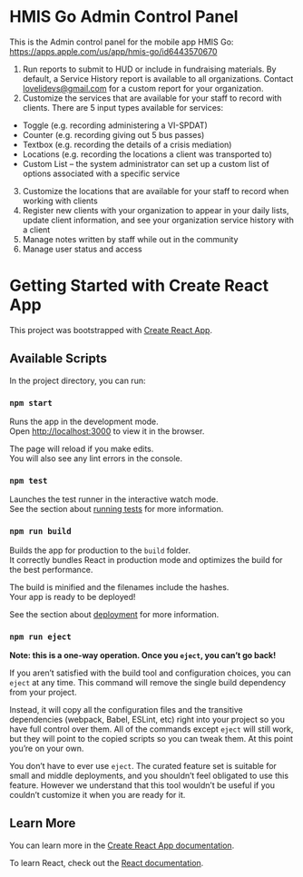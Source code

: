 # HMIS Go Admin Control Panel

This is the Admin control panel for the mobile app HMIS Go: https://apps.apple.com/us/app/hmis-go/id6443570670

1. Run reports to submit to HUD or include in fundraising materials. By default, a Service History report is available to all organizations. Contact lovelidevs@gmail.com for a custom report for your organization.
2. Customize the services that are available for your staff to record with clients. There are 5 input types available for services: 
- Toggle (e.g. recording administering a VI-SPDAT)
- Counter (e.g. recording giving out 5 bus passes)
- Textbox (e.g. recording the details of a crisis mediation)
- Locations (e.g. recording the locations a client was transported to)
- Custom List – the system administrator can set up a custom list of options associated with a specific service
3. Customize the locations that are available for your staff to record when working with clients
4. Register new clients with your organization to appear in your daily lists, update client information, and see your organization service history with a client
5. Manage notes written by staff while out in the community
6. Manage user status and access

# Getting Started with Create React App

This project was bootstrapped with [Create React App](https://github.com/facebook/create-react-app).

## Available Scripts

In the project directory, you can run:

### `npm start`

Runs the app in the development mode.\
Open [http://localhost:3000](http://localhost:3000) to view it in the browser.

The page will reload if you make edits.\
You will also see any lint errors in the console.

### `npm test`

Launches the test runner in the interactive watch mode.\
See the section about [running tests](https://facebook.github.io/create-react-app/docs/running-tests) for more information.

### `npm run build`

Builds the app for production to the `build` folder.\
It correctly bundles React in production mode and optimizes the build for the best performance.

The build is minified and the filenames include the hashes.\
Your app is ready to be deployed!

See the section about [deployment](https://facebook.github.io/create-react-app/docs/deployment) for more information.

### `npm run eject`

**Note: this is a one-way operation. Once you `eject`, you can’t go back!**

If you aren’t satisfied with the build tool and configuration choices, you can `eject` at any time. This command will remove the single build dependency from your project.

Instead, it will copy all the configuration files and the transitive dependencies (webpack, Babel, ESLint, etc) right into your project so you have full control over them. All of the commands except `eject` will still work, but they will point to the copied scripts so you can tweak them. At this point you’re on your own.

You don’t have to ever use `eject`. The curated feature set is suitable for small and middle deployments, and you shouldn’t feel obligated to use this feature. However we understand that this tool wouldn’t be useful if you couldn’t customize it when you are ready for it.

## Learn More

You can learn more in the [Create React App documentation](https://facebook.github.io/create-react-app/docs/getting-started).

To learn React, check out the [React documentation](https://reactjs.org/).
